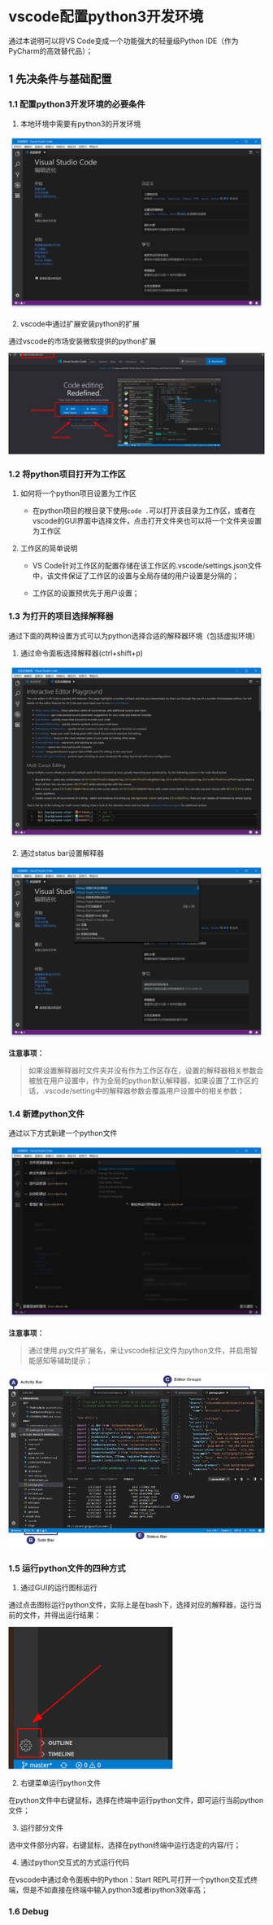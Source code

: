 # vscode配置python3开发环境

通过本说明可以将VS Code变成一个功能强大的轻量级Python IDE（作为PyCharm的高效替代品）；

## 1 先决条件与基础配置

### 1.1 配置python3开发环境的必要条件

1. 本地环境中需要有python3的开发环境

![检测本地是否有python3环境](./res/002.png)

2. vscode中通过扩展安装python的扩展

通过vscode的市场安装微软提供的python扩展

![安装官方扩展](./res/001.png)

### 1.2 将python项目打开为工作区

1. 如何将一个python项目设置为工作区

   - 在python项目的根目录下使用`code .`可以打开该目录为工作区，或者在vscode的GUI界面中选择文件，点击打开文件夹也可以将一个文件夹设置为工作区

2. 工作区的简单说明 

   - VS Code针对工作区的配置存储在该工作区的.vscode/settings.json文件中，该文件保证了工作区的设置与全局存储的用户设置是分隔的；

   - 工作区的设置预优先于用户设置；

### 1.3 为打开的项目选择解释器

通过下面的两种设置方式可以为python选择合适的解释器环境（包括虚拟环境）

1. 通过命令面板选择解释器(ctrl+shift+p)

![命令面板设置解释器](./res/003.png)

2. 通过status bar设置解释器

![通过状态栏设置解释器](./res/004.png)

**注意事项：**

> 如果设置解释器时文件夹并没有作为工作区存在，设置的解释器相关参数会被放在用户设置中，作为全局的python默认解释器，如果设置了工作区的话，.vscode/setting中的解释器参数会覆盖用户设置中的相关参数；

### 1.4 新建python文件

通过以下方式新建一个python文件

![hello world](./res/005.png)

**注意事项：**

> 通过使用.py文件扩展名，来让vscode标记文件为python文件，并启用智能感知等辅助提示；

![智能感知](./res/006.png)

### 1.5 运行python文件的四种方式

1. 通过GUI的运行图标运行

通过点击图标运行python文件，实际上是在bash下，选择对应的解释器，运行当前的文件，并得出运行结果：

![GUI图标运行](./res/007.png)

2. 右键菜单运行python文件

在python文件中右键鼠标，选择在终端中运行python文件，即可运行当前python文件；

3. 运行部分文件

选中文件部分内容，右键鼠标，选择在python终端中运行选定的内容/行；

4. 通过python交互式的方式运行代码

在vscode中通过命令面板中的Python：Start REPL可打开一个python交互式终端，但是不如直接在终端中输入python3或者ipython3效率高；

### 1.6 Debug


